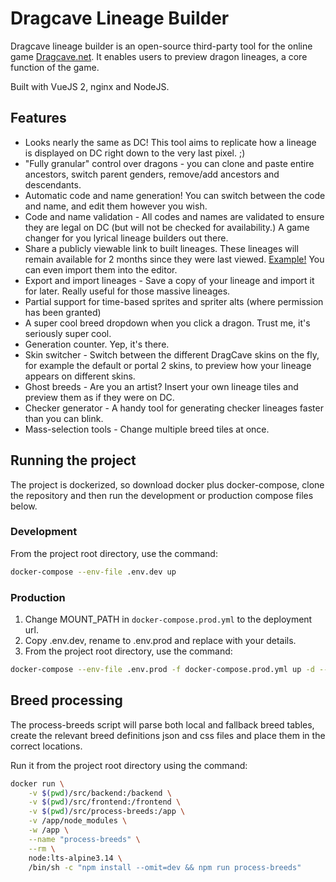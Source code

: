 # Dragcave Lineage Builder

Dragcave lineage builder is an open-source third-party tool for the online game [Dragcave.net](https://dragcave.net/). It enables users to preview dragon lineages, a core function of the game.

Built with VueJS 2, nginx and NodeJS.

## Features

- Looks nearly the same as DC! This tool aims to replicate how a lineage is displayed on DC right down to the very last pixel. ;)
- "Fully granular" control over dragons - you can clone and paste entire ancestors, switch parent genders, remove/add ancestors and descendants.
- Automatic code and name generation! You can switch between the code and name, and edit them however you wish.
- Code and name validation - All codes and names are validated to ensure they are legal on DC (but will not be checked for availability.) A game changer for you lyrical lineage builders out there.
- Share a publicly viewable link to built lineages. These lineages will remain available for 2 months since they were last viewed. [Example!](https://chazza.me/dc/lineage-builder/view/b942eb0fa7b0c2b1b261bbb7297dc76ba2b56abc) You can even import them into the editor.
- Export and import lineages - Save a copy of your lineage and import it for later. Really useful for those massive lineages.
- Partial support for time-based sprites and spriter alts (where permission has been granted)
- A super cool breed dropdown when you click a dragon. Trust me, it's seriously super cool.
- Generation counter. Yep, it's there.
- Skin switcher - Switch between the different DragCave skins on the fly, for example the default or portal 2 skins, to preview how your lineage appears on different skins.
- Ghost breeds - Are you an artist? Insert your own lineage tiles and preview them as if they were on DC.
- Checker generator - A handy tool for generating checker lineages faster than you can blink.
- Mass-selection tools - Change multiple breed tiles at once.

## Running the project

The project is dockerized, so download docker plus docker-compose, clone the repository and then run the development or production compose files below.

### Development

From the project root directory, use the command:

```sh
docker-compose --env-file .env.dev up
```

### Production

1. Change MOUNT_PATH in `docker-compose.prod.yml` to the deployment url.
2. Copy .env.dev, rename to .env.prod and replace with your details.
3. From the project root directory, use the command:

```sh
docker-compose --env-file .env.prod -f docker-compose.prod.yml up -d --build
```

## Breed processing

The process-breeds script will parse both local and fallback breed tables, create the relevant breed definitions json and css files and place them in the correct locations.

Run it from the project root directory using the command:

```sh
docker run \
    -v $(pwd)/src/backend:/backend \
    -v $(pwd)/src/frontend:/frontend \
    -v $(pwd)/src/process-breeds:/app \
    -v /app/node_modules \
    -w /app \
    --name "process-breeds" \
    --rm \
    node:lts-alpine3.14 \
    /bin/sh -c "npm install --omit=dev && npm run process-breeds"
```
